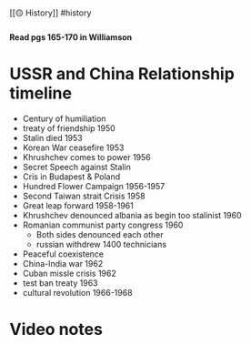 [[🟡 History]] #history 

#### Read pgs 165-170 in Williamson

# USSR and China Relationship timeline 

- Century of humiliation 
- treaty of friendship 1950 
- Stalin died 1953 
- Korean War ceasefire 1953 
- Khrushchev comes to power 1956 
- Secret Speech against Stalin 
- Cris in Budapest & Poland 
- Hundred Flower Campaign 1956-1957
- Second Taiwan strait Crisis 1958 
- Great leap forward 1958-1961
- Khrushchev denounced albania as begin too stalinist 1960 
- Romanian communist party congress 1960 
	- Both sides denounced each other 
	- russian withdrew 1400 technicians 
- Peaceful coexistence 
- China-India war 1962 
- Cuban missle crisis 1962 
- test ban treaty 1963 
- cultural revolution 1966-1968

# Video notes 